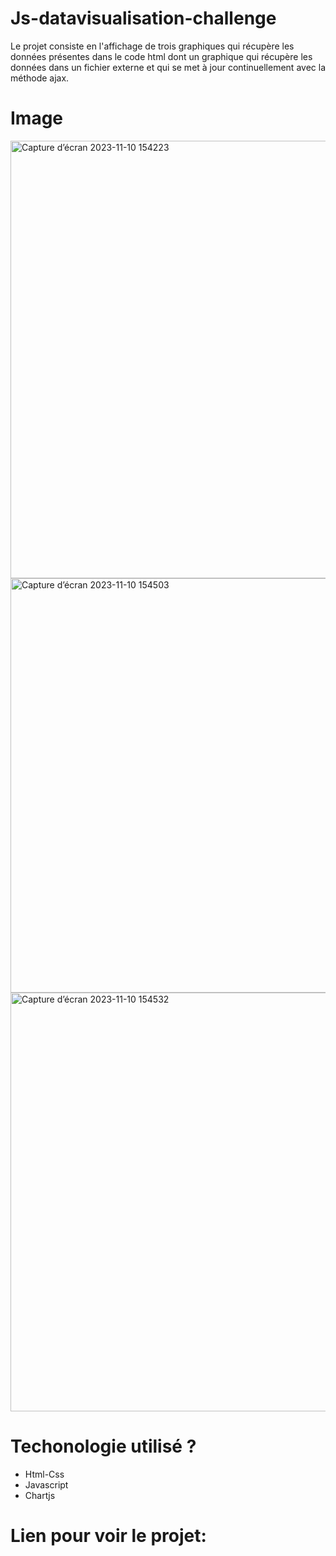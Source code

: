 # Js-datavisualisation-challenge
 Le projet consiste en l'affichage de trois graphiques qui récupère les données présentes dans le code html dont un graphique qui récupère les données dans un fichier externe et qui se met à jour continuellement avec la méthode ajax.
 
 # Image
<img width="700" alt="Capture d’écran 2023-11-10 154223" src="https://github.com/neb244/js-datavisualisation-challenge/assets/145198609/99310b27-a871-4fe2-bcee-c9f1bf9f35fb">
<img width="663" alt="Capture d’écran 2023-11-10 154503" src="https://github.com/neb244/js-datavisualisation-challenge/assets/145198609/70472361-1ef5-4c43-a386-af9925834bc9">
<img width="670" alt="Capture d’écran 2023-11-10 154532" src="https://github.com/neb244/js-datavisualisation-challenge/assets/145198609/8ec97748-e8da-47ca-a15f-b249c4d89db8">

# Techonologie utilisé ?
- Html-Css
- Javascript
- Chartjs

# Lien pour voir le projet:
